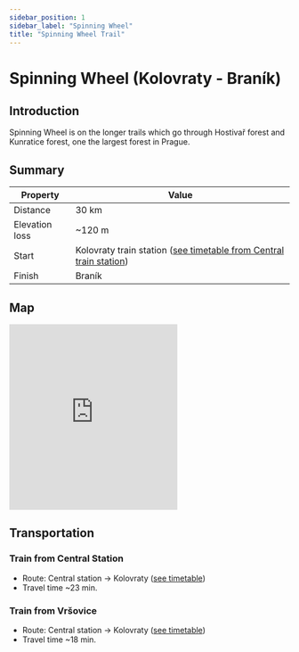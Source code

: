 ```yaml
---
sidebar_position: 1
sidebar_label: "Spinning Wheel"
title: "Spinning Wheel Trail"
---
```


# Spinning Wheel (Kolovraty - Braník)

## Introduction

Spinning Wheel is on the longer trails which go through Hostivař forest and Kunratice forest, one the largest forest in Prague.

## Summary

| Property | Value |
| --- | --- |
| Distance | 30 km |
| Elevation loss | ~120 m |
| Start | Kolovraty train station ([see timetable from Central train station](https://idos.idnes.cz/vlakyautobusymhdvse/spojeni/vysledky/?f=Praha%20hl.n.&fc=100003&t=Praha-Kolovraty&tc=100003&direct=true&af=true&fcs=3)) |
| Finish | Braník |

## Map

<iframe src="https://en.frame.mapy.cz/s/getupogume" width="60%" height="333" frameborder="0"></iframe>

## Transportation

### Train from Central Station

- Route: Central station -> Kolovraty ([see timetable](https://idos.idnes.cz/vlakyautobusymhdvse/spojeni/vysledky/?f=Praha%20hl.n.&fc=100003&t=Praha-Kolovraty&tc=100003&direct=true&af=true&fcs=3))
- Travel time ~23 min.

### Train from Vršovice

- Route: Central station -> Kolovraty ([see timetable](https://idos.idnes.cz/vlakyautobusymhdvse/spojeni/vysledky/?f=Praha-Vr%C5%A1ovice&fc=100003&t=Praha-Kolovraty&tc=100003&direct=true&af=true&fcs=3))
- Travel time ~18 min.


